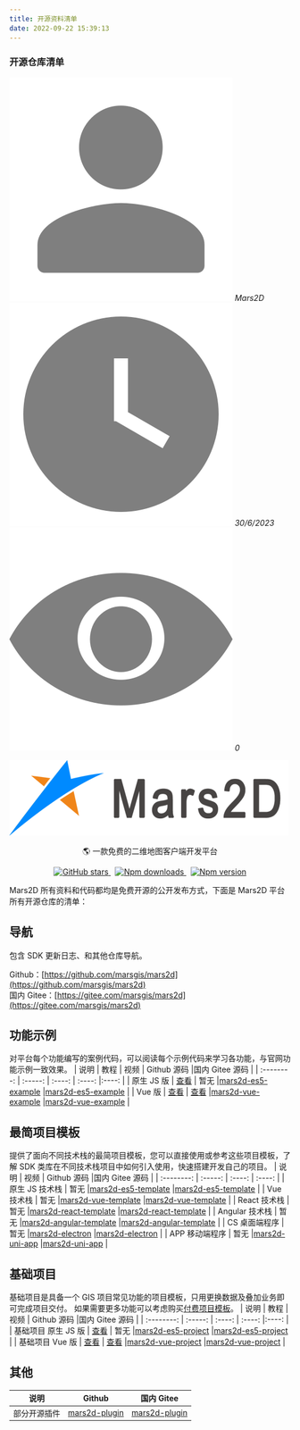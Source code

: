 ```yaml
---
title: 开源资料清单
date: 2022-09-22 15:39:13
---
```


<h3> 开源仓库清单 </h3>

<img class='images' src="../public/icon/yonghu.svg" alt="来自依赖包的图片">
<i class='text'>Mars2D</i>
<img class='imagess' src="../public/icon/shijian.svg" alt="来自依赖包的图片">
<i class='text'>30/6/2023</i>
<img class='imagess' src="../public/icon/liulan.svg" alt="来自依赖包的图片">
<i class='text'>0</i>

![开源仓库配置图][1] <br />

<p align="center">🌎 一款免费的二维地图客户端开发平台</p>

<p align="center">
<a target="_black" href="https://github.com/marsgis/mars2d">
<img alt="GitHub stars" src="https://img.shields.io/github/stars/marsgis/mars2d?style=flat&logo=github">
</a>&nbsp;
<a target="_black" href="https://www.npmjs.com/package/mars2d">
<img alt="Npm downloads" src="https://img.shields.io/npm/dt/mars2d?style=flat&logo=npm">
</a>&nbsp;
<a target="_black" href="https://www.npmjs.com/package/mars2d">
<img alt="Npm version" src="https://img.shields.io/npm/v/mars2d.svg?style=flat&logo=npm&label=version"/>
</a>
</p>

Mars2D 所有资料和代码都均是免费开源的公开发布方式，下面是 Mars2D 平台所有开源仓库的清单：

## 导航

包含 SDK 更新日志、和其他仓库导航。<br />

Github：[https://github.com/marsgis/mars2d](https://github.com/marsgis/mars2d)<br />
国内 Gitee：[https://gitee.com/marsgis/mars2d](https://gitee.com/marsgis/mars2d)

## 功能示例

对平台每个功能编写的案例代码，可以阅读每个示例代码来学习各功能，与官网功能示例一致效果。
| 说明 | 教程 | 视频 | Github 源码 |国内 Gitee 源码 |
| :--------: | :-----: | :----: | :----: |:----: |
| 原生 JS 版 | [查看](http://mars2d.cn/dev/guide/project/example-es5.html#%E9%A1%B9%E7%9B%AE%E4%BB%8B%E7%BB%8D) | 暂无 |[mars2d-es5-example](https://github.com/marsgis/mars2d-es5-example) |[mars2d-es5-example](https://gitee.com/marsgis/mars2d-es5-example) |
| Vue 版 | [查看](http://mars2d.cn/dev/guide/project/example-vue.html#%E9%A1%B9%E7%9B%AE%E4%BB%8B%E7%BB%8D) | [查看](https://www.bilibili.com/video/BV1pb4y1W7NG/?vd_source=aaeb12441f28ad785bbba9f6832bef02) |[mars2d-vue-example](https://github.com/marsgis/mars2d-vue-example) |[mars2d-vue-example](https://gitee.com/marsgis/mars2d-vue-example) |

## 最简项目模板

提供了面向不同技术栈的最简项目模板，您可以直接使用或参考这些项目模板，了解 SDK 类库在不同技术栈项目中如何引入使用，快速搭建开发自己的项目。
| 说明 | 视频 | Github 源码 |国内 Gitee 源码 |
| :--------: | :-----: | :----: | :----: |
| 原生 JS 技术栈 | 暂无 |[mars2d-es5-template](https://github.com/marsgis/mars2d-es5-template) |[mars2d-es5-template](https://gitee.com/marsgis/mars2d-es5-template) |
| Vue 技术栈 | 暂无 |[mars2d-vue-template](https://github.com/marsgis/mars2d-vue-template) |[mars2d-vue-template](https://gitee.com/marsgis/mars2d-vue-template) |
| React 技术栈 | 暂无 |[mars2d-react-template](https://github.com/marsgis/mars2d-react-template) |[mars2d-react-template](https://gitee.com/marsgis/mars2d-react-template) |
| Angular 技术栈 | 暂无 |[mars2d-angular-template](https://github.com/marsgis/mars2d-angular-template) |[mars2d-angular-template](https://gitee.com/marsgis/mars2d-angular-template) |
| CS 桌面端程序 | 暂无 |[mars2d-electron](https://github.com/marsgis/mars2d-electron) |[mars2d-electron](https://gitee.com/marsgis/mars2d-electron) |
| APP 移动端程序 | 暂无 |[mars2d-uni-app](https://github.com/marsgis/mars2d-uni-app) |[mars2d-uni-app](https://gitee.com/marsgis/mars2d-uni-app) |

## 基础项目

基础项目是具备一个 GIS 项目常见功能的项目模板，只用更换数据及叠加业务即可完成项目交付。 如果需要更多功能可以考虑购买[付费项目模板](http://mall.marsgis.cn/#/product-list?platform=mars2d&category=project&type=)。
| 说明 | 教程 | 视频 | Github 源码 |国内 Gitee 源码 |
| :--------: | :-----: | :----: | :----: |:----: |
| 基础项目 原生 JS 版 | [查看](http://mars2d.cn/dev/guide/project/jcxm-es5.html#%E9%A1%B9%E7%9B%AE%E4%BB%8B%E7%BB%8D) | 暂无 |[mars2d-es5-project](https://github.com/marsgis/mars2d-es5-project) |[mars2d-es5-project](https://gitee.com/marsgis/mars2d-es5-project) |
| 基础项目 Vue 版 | [查看](http://mars2d.cn/dev/guide/project/jcxm-vue.html#%E9%A1%B9%E7%9B%AE%E4%BB%8B%E7%BB%8D) | [查看](https://www.bilibili.com/video/BV1DR4y1G75T/?vd_source=aaeb12441f28ad785bbba9f6832bef02) |[mars2d-vue-project](https://github.com/marsgis/mars2d-vue-project) |[mars2d-vue-project](https://gitee.com/marsgis/mars2d-vue-project) |

## 其他

|     说明     |                          Github                           |                        国内 Gitee                        |
| :----------: | :-------------------------------------------------------: | :------------------------------------------------------: |
| 部分开源插件 | [mars2d-plugin](https://github.com/marsgis/mars2d-plugin) | [mars2d-plugin](https://gitee.com/marsgis/mars2d-plugin) |

[1]: ../public/image/logo.png
